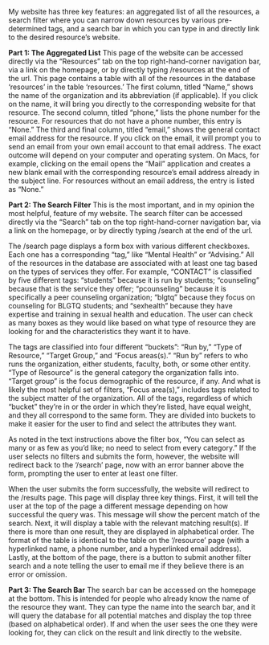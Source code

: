 My website has three key features: an aggregated list of all the resources, a search filter where you can narrow down resources by various pre-determined tags, and a search bar in which you can type in and directly link to the desired resource’s website.

__Part 1: The Aggregated List__
This page of the website can be accessed directly via the “Resources” tab on the top right-hand-corner navigation bar, via a link on the homepage, or by directly typing /resources at the end of the url. This page contains a table with all of the resources in the database ‘resources’ in the table ‘resources.’ The first column, titled “Name,” shows the name of the organization and its abbreviation (if applicable). If you click on the name, it will bring you directly to the corresponding website for that resource. The second column, titled “phone,” lists the phone number for the resource. For resources that do not have a phone number, this entry is “None.” The third and final column, titled “email,” shows the general contact email address for the resource. If you click on the email, it will prompt you to send an email from your own email account to that email address. The exact outcome will depend on your computer and operating system. On Macs, for example, clicking on the email opens the “Mail” application and creates a new blank email with the corresponding resource’s email address already in the subject line. For resources without an email address, the entry is listed as “None.”

__Part 2: The Search Filter__
This is the most important, and in my opinion the most helpful, feature of my website. The search filter can be accessed directly via the “Search” tab on the top right-hand-corner navigation bar, via a link on the homepage, or by directly typing /search at the end of the url.

The /search page displays a form box with various different checkboxes. Each one has a corresponding “tag,” like “Mental Health” or “Advising.” All of the resources in the database are associated with at least one tag based on the types of services they offer. For example, “CONTACT” is classified by five different tags: “students” because it is run by students; “counseling” because that is the service they offer; “pcounseling” because it is specifically a peer counseling organization; “blgtq” because they focus on counseling for BLGTQ students; and “sexhealth” because they have expertise and training in sexual health and education. The user can check as many boxes as they would like based on what type of resource they are looking for and the characteristics they want it to have.

The tags are classified into four different “buckets”: “Run by,” “Type of Resource,” “Target Group,” and “Focus areas(s).” “Run by” refers to who runs the organization, either students, faculty, both, or some other entity. “Type of Resource” is the general category the organization falls into. “Target group” is the focus demographic of the resource, if any. And what is likely the most helpful set of filters, “Focus area(s),” includes tags related to the subject matter of the organization. All of the tags, regardless of which “bucket” they’re in or the order in which they’re listed, have equal weight, and they all correspond to the same form. They are divided into buckets to make it easier for the user to find and select the attributes they want.

As noted in the text instructions above the filter box, “You can select as many or as few as you’d like; no need to select from every category.” If the user selects no filters and submits the form, however, the website will redirect back to the ‘/search’ page, now with an error banner above the form, prompting the user to enter at least one filter.

When the user submits the form successfully, the website will redirect to the /results page. This page will display three key things. First, it will tell the user at the top of the page a different message depending on how successful the query was. This message will show the percent match of the search. Next, it will display a table with the relevant matching result(s). If there is more than one result, they are displayed in alphabetical order. The format of the table is identical to the table on the ‘/resource’ page (with a hyperlinked name, a phone number, and a hyperlinked email address). Lastly, at the bottom of the page, there is a button to submit another filter search and a note telling the user to email me if they believe there is an error or omission.

__Part 3: The Search Bar__
The search bar can be accessed on the homepage at the bottom. This is intended for people who already know the name of the resource they want. They can type the name into the search bar, and it will query the database for all potential matches and display the top three (based on alphabetical order). If and when the user sees the one they were looking for, they can click on the result and link directly to the website.